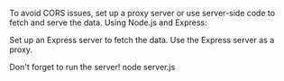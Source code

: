 To avoid CORS issues, set up a proxy server or use server-side code to fetch and serve the data.
Using Node.js and Express:

Set up an Express server to fetch the data.
Use the Express server as a proxy.

Don't forget to run the server!
node server.js
